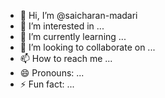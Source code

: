 - 👋 Hi, I’m @saicharan-madari
- 👀 I’m interested in ...
- 🌱 I’m currently learning ...
- 💞️ I’m looking to collaborate on ...
- 📫 How to reach me ...
- 😄 Pronouns: ...
- ⚡ Fun fact: ...

<!---
saicharan-madari/saicharan-madari is a ✨ special ✨ repository because its `README.md` (this file) appears on your GitHub profile.
You can click the Preview link to take a look at your changes.
--->
